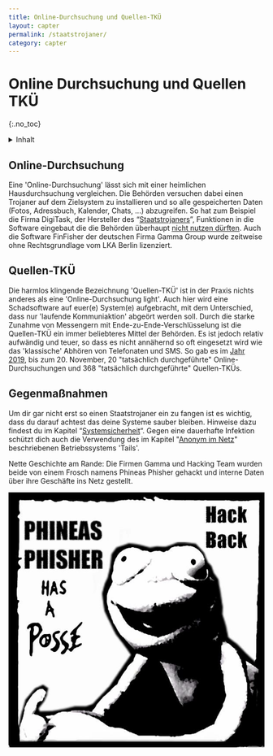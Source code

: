 ```yaml
---
title: Online-Durchsuchung und Quellen-TKÜ
layout: capter
permalink: /staatstrojaner/
category: capter
---
```

# Online Durchsuchung und Quellen TKÜ
{:.no_toc}

<details markdown="block">
  <summary>
    Inhalt
  </summary>
* TOC
{:toc}
</details>

## Online-Durchsuchung

Eine 'Online-Durchsuchung' lässt sich mit einer heimlichen Hausdurchsuchung vergleichen. Die Behörden versuchen dabei einen Trojaner auf dem Zielsystem zu installieren und so alle gespeicherten Daten (Fotos, Adressbuch, Kalender, Chats, ...) abzugreifen. So hat zum Beispiel die Firma DigiTask, der Hersteller des “[Staatstrojaners](https://youtu.be/8REBKuFGfk8)”, Funktionen in die Software eingebaut die die Behörden überhaupt [nicht nutzen dürften](https://www.ccc.de/de/updates/2011/staatstrojaner). Auch die Software FinFisher der deutschen Firma Gamma Group wurde zeitweise ohne Rechtsgrundlage vom LKA Berlin lizenziert.

## Quellen-TKÜ

Die harmlos klingende Bezeichnung 'Quellen-TKÜ' ist in der Praxis nichts anderes als eine 'Online-Durchsuchung light'. Auch hier wird eine Schadsoftware auf euer(e) System(e) aufgebracht, mit dem Unterschied, dass nur 'laufende Kommuniaktion' abgeört werden soll. Durch die starke Zunahme von Messengern mit Ende-zu-Ende-Verschlüsselung ist die Quellen-TKÜ ein immer beliebteres Mittel der Behörden. Es ist jedoch relativ aufwändig und teuer, so dass es nicht annähernd so oft eingesetzt wird wie das 'klassische' Abhören von Telefonaten und SMS. So gab es im [Jahr 2019](https://netzpolitik.org/2020/justizstatistik-2019-die-polizei-setzt-taeglich-staatstrojaner-ein/), bis zum 20. November, 20 "tatsächlich durchgeführte" Online-Durchsuchungen und 368 "tatsächlich durchgeführte" Quellen-TKÜs.

## Gegenmaßnahmen

Um dir gar nicht erst so einen Staatstrojaner ein zu fangen ist es wichtig, dass du darauf achtest das deine Systeme sauber bleiben. Hinweise dazu findest du im Kapitel “[Systemsicherheit](/systemsicherheit/)“. Gegen eine dauerhafte Infektion schützt dich auch die Verwendung des im Kapitel "[Anonym im Netz](/anonym-im-netz/)" beschriebenen Betriebssystems 'Tails'.

Nette Geschichte am Rande: Die Firmen Gamma und Hacking Team wurden beide von einem Frosch namens Phineas Phisher gehackt und interne Daten über ihre Geschäfte ins Netz gestellt.

![](../assets/posts/phineas.jpg)
